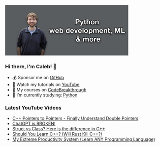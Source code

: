 <img src="github-cover-photo-my-face.jpg" width="400px" />

### Hi there, I'm Caleb! 🍛

- 💰 Sponsor me on [GitHub](https://github.com/sponsors/CalebCurry)
- 🎥 Watch my tutorials on [YouTube](https://www.youtube.com/calebthevideomaker2)
- 📗 My courses on [CodeBreakthrough](https://www.codebreakthrough.com)
- 🤔 I’m currently studying: [Python](https://www.youtube.com/watch?v=s3IvdkCq2_c&t=4254s)

### Latest YouTube Videos
<!-- YOUTUBE:START -->
- [C++ Pointers to Pointers - Finally Understand Double Pointers](https://www.youtube.com/watch?v=9aqdsVWuWf8)
- [ChatGPT is BROKEN!](https://www.youtube.com/watch?v=8gI0oeOLl6g)
- [Struct vs Class? Here is the difference in C++](https://www.youtube.com/watch?v=V_gTHOk3PjU)
- [Should You Learn C++? &lpar;Will Rust Kill C++?&rpar;](https://www.youtube.com/watch?v=_F4ZB0tiqsE)
- [My Extreme Productivity System &lpar;Learn ANY Programming Language&rpar;](https://www.youtube.com/watch?v=906ADGvmbRE)
<!-- YOUTUBE:END -->
